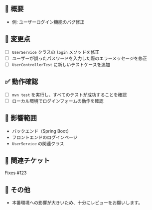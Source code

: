 ## 📝 概要
<!-- このPRが何をするものなのか簡潔に説明してください。 -->
- 例: ユーザーログイン機能のバグ修正

## 🔄 変更点
<!-- どのような変更を加えたのか箇条書きで記述してください。 -->
- [ ] `UserService` クラスの `login` メソッドを修正
- [ ] ユーザーが誤ったパスワードを入力した際のエラーメッセージを修正
- [ ] `UserControllerTest` に新しいテストケースを追加

## ✅ 動作確認
<!-- どのような方法で動作確認を行ったのか記述してください。 -->
- [ ] `mvn test` を実行し、すべてのテストが成功することを確認
- [ ] ローカル環境でログインフォームの動作を確認

## 🚀 影響範囲
<!-- このPRが影響を与える範囲を明記してください（例: フロントエンド、バックエンド、DBなど）。 -->
- バックエンド（Spring Boot）
- フロントエンドのログインページ
- `UserService` の関連クラス

## 🔗 関連チケット
<!-- 関連する課題やIssueがあれば記載してください（例: Fixes #123）。 -->
Fixes #123

## 📌 その他
<!-- レビュアーに特筆すべき事項があれば記述してください。 -->
- 本番環境への影響が大きいため、十分にレビューをお願いします。
